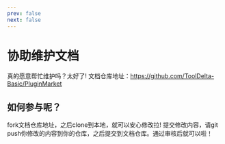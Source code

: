 ```yaml
---
prev: false
next: false
---
```

# 协助维护文档

真的愿意帮忙维护吗？太好了!
文档仓库地址：https://github.com/ToolDelta-Basic/PluginMarket

## 如何参与呢？

fork文档仓库地址，之后clone到本地，就可以安心修改拉!
提交修改内容，请git push你修改的内容到你的仓库，之后提交到文档仓库。通过审核后就可以啦！
